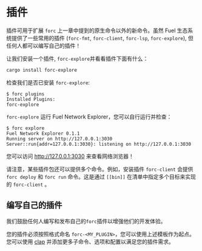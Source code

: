 # 插件

插件可用于扩展 `forc` 上一章中提到的原生命令以外的新命令。虽然 Fuel 生态系统提供了一些常用的插件 (`forc-fmt`, `forc-client`, `forc-lsp`, `forc-explore`), 但任何人都可以编写自己的插件！

让我们安装一个插件, `forc-explore`并看看插件下面有什么：

```sh
cargo install forc-explore
```

检查我们是否已安装 `forc-explore`:

```console
$ forc plugins
Installed Plugins:
forc-explore
```

`forc-explore` 运行 Fuel Network Explorer，您可以自行运行并检查：

```console
$ forc explore
Fuel Network Explorer 0.1.1
Running server on http://127.0.0.1:3030
Server::run{addr=127.0.0.1:3030}: listening on http://127.0.0.1:3030
```

您可以访问 <http://127.0.0.1:3030> 来查看网络浏览器！

请注意，某些插件包还可以提供多个命令。例如，安装插件 `forc-client` 会提供 `forc deploy` 和 `forc run` 命令。这是通过 `[[bin]]` 在清单中指定多个目标来实现的 `forc-client` 。

## 编写自己的插件

我们鼓励任何人编写和发布自己的`forc`插件以增强他们的开发体验。

您的插件必须按照格式命名 `forc-<MY_PLUGIN>`，您可以使用上述模板作为起点。您可以使用 [clap](https://docs.rs/clap/latest/clap/) 并添加更多子命令、选项和配置以满足您的插件需求。
